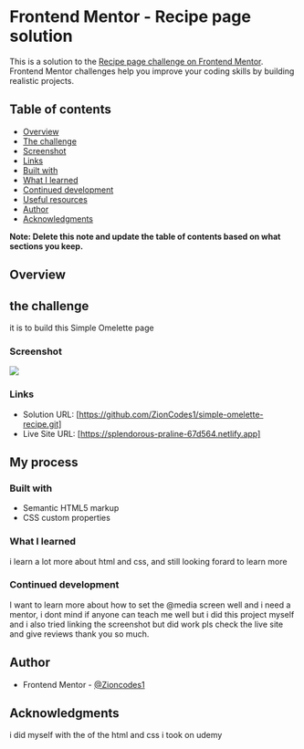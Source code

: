 # Frontend Mentor - Recipe page solution

This is a solution to the [Recipe page challenge on Frontend Mentor](https://www.frontendmentor.io/challenges/recipe-page-KiTsR8QQKm). Frontend Mentor challenges help you improve your coding skills by building realistic projects. 

## Table of contents

  - [Overview](#overview)
  - [The challenge](#the-challenge)
  - [Screenshot](#screenshot)
  - [Links](#links)
  - [Built with](#built-with)
  - [What I learned](#what-i-learned)
  - [Continued development](#continued-development)
  - [Useful resources](#useful-resources)
  - [Author](#author)
  - [Acknowledgments](#acknowledgments)

**Note: Delete this note and update the table of contents based on what sections you keep.**

## Overview

## the challenge
it is to build this Simple Omelette page

### Screenshot

![](./images/Screenshot_recipe.jpeg)


### Links

- Solution URL: [https://github.com/ZionCodes1/simple-omelette-recipe.git]
- Live Site URL: [https://splendorous-praline-67d564.netlify.app]

## My process

### Built with

- Semantic HTML5 markup
- CSS custom properties

### What I learned

i learn a lot more about html and css, and still looking forard to learn more


### Continued development

I want to learn more about how to set the @media screen well and i need a mentor, i dont mind if anyone can teach me well but i did this project myself and i also tried linking the screenshot but did work pls check the live site and give reviews thank you so much.


## Author

- Frontend Mentor - [@Zioncodes1](https://www.frontendmentor.io/profile/ZionCodes1)


## Acknowledgments

i did myself with the of the html and css i took on udemy

